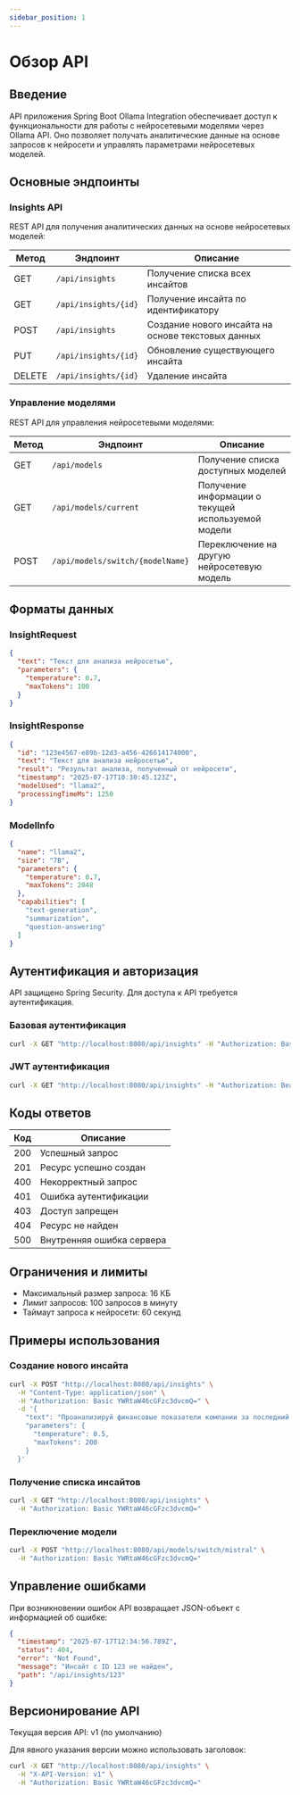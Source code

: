 ```yaml
---
sidebar_position: 1
---
```


# Обзор API

## Введение

API приложения Spring Boot Ollama Integration обеспечивает доступ к функциональности для работы с нейросетевыми моделями через Ollama API. Оно позволяет получать аналитические данные на основе запросов к нейросети и управлять параметрами нейросетевых моделей.

## Основные эндпоинты

### Insights API

REST API для получения аналитических данных на основе нейросетевых моделей:

| Метод | Эндпоинт | Описание |
|-------|---------|----------|
| GET | `/api/insights` | Получение списка всех инсайтов |
| GET | `/api/insights/{id}` | Получение инсайта по идентификатору |
| POST | `/api/insights` | Создание нового инсайта на основе текстовых данных |
| PUT | `/api/insights/{id}` | Обновление существующего инсайта |
| DELETE | `/api/insights/{id}` | Удаление инсайта |

### Управление моделями

REST API для управления нейросетевыми моделями:

| Метод | Эндпоинт | Описание |
|-------|---------|----------|
| GET | `/api/models` | Получение списка доступных моделей |
| GET | `/api/models/current` | Получение информации о текущей используемой модели |
| POST | `/api/models/switch/{modelName}` | Переключение на другую нейросетевую модель |

## Форматы данных

### InsightRequest

```json
{
  "text": "Текст для анализа нейросетью",
  "parameters": {
    "temperature": 0.7,
    "maxTokens": 100
  }
}
```

### InsightResponse

```json
{
  "id": "123e4567-e89b-12d3-a456-426614174000",
  "text": "Текст для анализа нейросетью",
  "result": "Результат анализа, полученный от нейросети",
  "timestamp": "2025-07-17T10:30:45.123Z",
  "modelUsed": "llama2",
  "processingTimeMs": 1250
}
```

### ModelInfo

```json
{
  "name": "llama2",
  "size": "7B",
  "parameters": {
    "temperature": 0.7,
    "maxTokens": 2048
  },
  "capabilities": [
    "text-generation",
    "summarization",
    "question-answering"
  ]
}
```

## Аутентификация и авторизация

API защищено Spring Security. Для доступа к API требуется аутентификация.

### Базовая аутентификация

```bash
curl -X GET "http://localhost:8080/api/insights" -H "Authorization: Basic base64(username:password)"
```

### JWT аутентификация

```bash
curl -X GET "http://localhost:8080/api/insights" -H "Authorization: Bearer YOUR_JWT_TOKEN"
```

## Коды ответов

| Код | Описание |
|-----|----------|
| 200 | Успешный запрос |
| 201 | Ресурс успешно создан |
| 400 | Некорректный запрос |
| 401 | Ошибка аутентификации |
| 403 | Доступ запрещен |
| 404 | Ресурс не найден |
| 500 | Внутренняя ошибка сервера |

## Ограничения и лимиты

- Максимальный размер запроса: 16 КБ
- Лимит запросов: 100 запросов в минуту
- Таймаут запроса к нейросети: 60 секунд

## Примеры использования

### Создание нового инсайта

```bash
curl -X POST "http://localhost:8080/api/insights" \
  -H "Content-Type: application/json" \
  -H "Authorization: Basic YWRtaW46cGFzc3dvcmQ=" \
  -d '{
    "text": "Проанализируй финансовые показатели компании за последний квартал",
    "parameters": {
      "temperature": 0.5,
      "maxTokens": 200
    }
  }'
```

### Получение списка инсайтов

```bash
curl -X GET "http://localhost:8080/api/insights" \
  -H "Authorization: Basic YWRtaW46cGFzc3dvcmQ="
```

### Переключение модели

```bash
curl -X POST "http://localhost:8080/api/models/switch/mistral" \
  -H "Authorization: Basic YWRtaW46cGFzc3dvcmQ="
```

## Управление ошибками

При возникновении ошибок API возвращает JSON-объект с информацией об ошибке:

```json
{
  "timestamp": "2025-07-17T12:34:56.789Z",
  "status": 404,
  "error": "Not Found",
  "message": "Инсайт с ID 123 не найден",
  "path": "/api/insights/123"
}
```

## Версионирование API

Текущая версия API: v1 (по умолчанию)

Для явного указания версии можно использовать заголовок:

```bash
curl -X GET "http://localhost:8080/api/insights" \
  -H "X-API-Version: v1" \
  -H "Authorization: Basic YWRtaW46cGFzc3dvcmQ="
```
